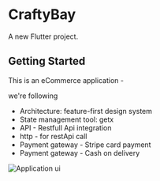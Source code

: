 # CraftyBay

A new Flutter project.

## Getting Started

This is an eCommerce application - 

we're following 

- Architecture: feature-first design system 
- State management tool: getx
- API - Restfull Api integration
- http - for restApi call
- Payment gateway - Stripe card payment
- Payment gateway - Cash on delivery

![Application ui](https://hudaenu.xyz/wp-content/uploads/2024/07/Flutter-application-1.webp)